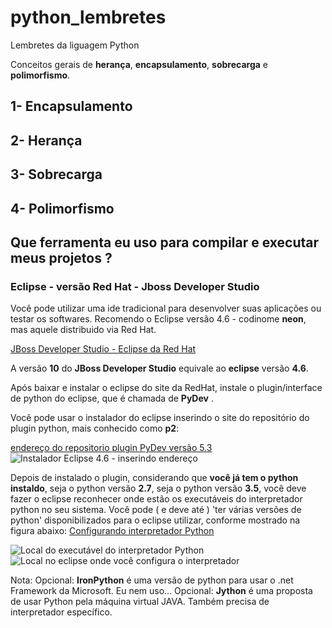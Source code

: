 # python_lembretes
Lembretes da liguagem Python

Conceitos gerais de **herança**, **encapsulamento**, **sobrecarga** e **polimorfismo**.
## 1- **Encapsulamento**
## 2- **Herança**
## 3- **Sobrecarga**
## 4- **Polimorfismo**


## Que ferramenta eu uso para compilar e executar meus projetos ?

### Eclipse - versão Red Hat - Jboss Developer Studio

Você pode utilizar uma ide tradicional para desenvolver suas aplicações ou testar os softwares.
Recomendo o Eclipse versão 4.6 - codinome **neon**, mas aquele distribuido via Red Hat.

[JBoss Developer Studio - Eclipse da Red Hat](http://developers.redhat.com/products/devstudio/download/?referrer=jbd)

A versão **10** do  **JBoss Developer Studio** equivale ao **eclipse** versão **4.6**. 

Após baixar e instalar o eclipse do site da RedHat, instale o plugin/interface de python do eclipse, 
que é chamada de **PyDev** .

Você pode usar o instalador do eclipse inserindo o site do repositório do plugin python, mais conhecido como **p2**:

[endereço do repositorio plugin PyDev versão 5.3  ](http://www.pydev.org/updates)
![Instalador Eclipse 4.6 - inserindo endereço](http://download.eclipse.org/errors/content/eclipse-software-install-win10-v1.png)


Depois de instalado o plugin, considerando que **você já tem o python instaldo**, seja o python versão **2.7**, seja o python versão **3.5**, você deve fazer o eclipse reconhecer onde estão os executáveis do interpretador python no seu sistema.
Você pode ( e deve até ) 'ter várias versões de python' disponibilizados para o eclipse utilizar, conforme mostrado na figura abaixo:
[Configurando interpretador Python](http://www.pydev.org/manual_101_interpreter.html)

![Local do executável do interpretador Python](http://www.pydev.org/images/interpreter_mac.png)
![Local no eclipse onde você configura o interpretador](http://www.pydev.org/images/interpreter.png)

Nota: 
Opcional: **IronPython** é uma versão de python para usar o .net Framework da Microsoft. Eu nem uso...
Opcional: **Jython** é uma proposta de usar Python pela máquina virtual JAVA. Também precisa de interpretador específico.



